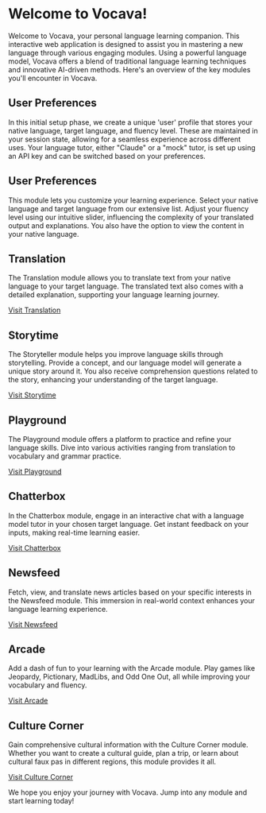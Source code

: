 # Welcome to Vocava!

Welcome to Vocava, your personal language learning companion. This interactive web application is designed to assist you
in mastering a new language through various engaging modules. Using a powerful language model, Vocava offers a blend of
traditional language learning techniques and innovative AI-driven methods. Here's an overview of the key modules you'll
encounter in Vocava.

## User Preferences

In this initial setup phase, we create a unique 'user' profile that stores your native language, target language, and
fluency level. These are maintained in your session state, allowing for a seamless experience across different uses.
Your language tutor, either "Claude" or a "mock" tutor, is set up using an API key and can be switched based on your
preferences.

## User Preferences

This module lets you customize your learning experience. Select your native language and target language from our
extensive list. Adjust your fluency level using our intuitive slider, influencing the complexity of your translated
output and explanations. You also have the option to view the content in your native language.

## Translation

The Translation module allows you to translate text from your native language to your target language. The translated
text also comes with a detailed explanation, supporting your language learning journey.

[Visit Translation](/Translate) 

## Storytime

The Storyteller module helps you improve language skills through storytelling. Provide a concept, and our language model
will generate a unique story around it. You also receive comprehension questions related to the story, enhancing your
understanding of the target language.

[Visit Storytime](/Storytime) 

## Playground

The Playground module offers a platform to practice and refine your language skills. Dive into various activities
ranging from translation to vocabulary and grammar practice.

[Visit Playground](/Playground) 

## Chatterbox

In the Chatterbox module, engage in an interactive chat with a language model tutor in your chosen target language. Get
instant feedback on your inputs, making real-time learning easier.

[Visit Chatterbox](/Chatterbox) 

## Newsfeed

Fetch, view, and translate news articles based on your specific interests in the Newsfeed module. This immersion in
real-world context enhances your language learning experience.

[Visit Newsfeed](/Newsfeed) 

## Arcade

Add a dash of fun to your learning with the Arcade module. Play games like Jeopardy, Pictionary, MadLibs, and Odd One
Out, all while improving your vocabulary and fluency.

[Visit Arcade](/Arcade) 

## Culture Corner

Gain comprehensive cultural information with the Culture Corner module. Whether you want to create a cultural guide,
plan a trip, or learn about cultural faux pas in different regions, this module provides it all.

[Visit Culture Corner](/Culture_Conrner)

We hope you enjoy your journey with Vocava. Jump into any module and start learning today!
